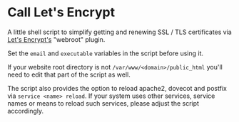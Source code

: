 # Call Let's Encrypt

A little shell script to simplify getting and renewing SSL / TLS certificates
via [Let's Encrypt's](https://letsencrypt.org/) "webroot" plugin.

Set the `email` and `executable` variables in the script before using it.

If your website root directory is not `/var/www/<domain>/public_html`
you'll need to edit that part of the script as well.

The script also provides the option to reload apache2, dovecot and postfix
via `service <name> reload`.  If your system uses other services, service
names or means to reload such services, please adjust the script accordingly.
